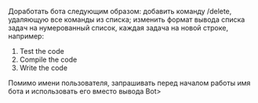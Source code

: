 Доработать бота следующим образом: добавить команду /delete, удаляющую все команды из списка; изменить формат вывода списка задач на нумерованный список, каждая задача на новой строке, например:
1. Test the code
2. Compile the code
3. Write the code  

Помимо имени пользователя, запрашивать перед началом работы имя бота и использовать его вместо вывода Bot>
